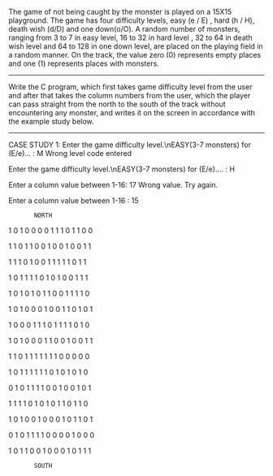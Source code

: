 The game of not being caught by the monster is played on a 15X15 playground. The game has four difficulty levels, easy (e / E) , hard (h / H), death wish (d/D) and one down(o/O). A random number of monsters, ranging from 3 to 7 in easy level, 16 to 32 in hard level , 32 to 64 in death wish level and 64 to 128 in one down level, are placed on the playing field in a random manner. On the track, the value zero (0) represents empty places and one (1) represents places with monsters.
*********************************************************************************************************************
Write the C program, which first takes game difficulty level from the user and after that takes the column numbers from the user, which the player can pass straight from the north to the south of the track without encountering any monster,  and writes it on the screen in accordance with the example study below.
*********************************************************************************************************************
CASE STUDY 1:
Enter the game difficulty level.\nEASY(3-7 monsters) for (E/e)... : M
Wrong level code entered

Enter the game difficulty level.\nEASY(3-7 monsters) for (E/e).... : H

Enter a column value between 1-16: 17
Wrong value. Try again.

Enter a column value between 1-16 : 15


           NORTH

1 0 1 0 0 0 0 1 1 1 0 1 1 0 0

1 1 0 1 1 0 0 1 0 0 1 0 0 1 1

1 1 1 0 1 0 0 1 1 1 1 1 0 1 1

1 0 1 1 1 1 0 1 0 1 0 0 1 1 1

1 0 1 0 1 0 1 1 0 0 1 1 1 1 0

1 0 1 0 0 0 1 0 0 1 1 0 1 0 1

1 0 0 0 1 1 1 0 1 1 1 1 0 1 0

1 0 1 0 0 0 1 1 0 0 1 0 0 1 1

1 1 0 1 1 1 1 1 1 1 0 0 0 0 0

1 0 1 1 1 1 1 1 0 1 0 1 0 1 0

0 1 0 1 1 1 1 0 0 1 0 0 1 0 1

1 1 1 1 0 1 0 1 0 1 1 0 1 1 0

1 0 1 0 0 1 0 0 0 1 0 1 1 0 1

0 1 0 1 1 1 1 0 0 0 0 1 0 0 0

1 0 1 1 0 0 1 0 0 0 1 0 1 1 1 


           SOUTH
